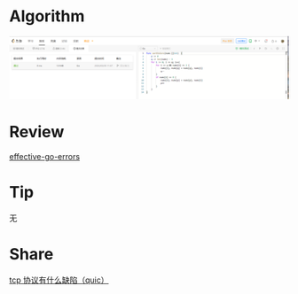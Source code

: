 # Algorithm

![算法](../../images/temp/ricardoyu-2023-03-05-lc.png "算法")

# Review

[effective-go-errors](https://go.dev/doc/effective_go#errors)

# Tip

无

# Share

[tcp 协议有什么缺陷（quic）](https://xiaolincoding.com/network/3_tcp/tcp_problem.html)
